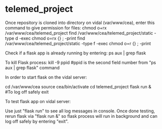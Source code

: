 # telemed_project

Once repository is cloned into directory on vidal (var/www/cea), enter this command to give permission for files:
chmod o+rx /var/www/cea/telemed_project
find /var/www/cea/telemed_project/static -type d -exec chmod o=rx {} \; -print
find /var/www/cea/telemed_project/static -type f -exec chmod o=r {} \; -print


Check if a flask app is already running by entering: ps aux | grep flask

To kill Flask process: 
kill -9 ppid
#ppid is the second field number from "ps aux | grep flask" command 

In order to start flask on the vidal server: 

cd /var/www/cea
source cea/bin/activate
cd telemed_project
flask run &
#To log off safely
exit

To test flask app on vidal server: 

Use just "flask run" to see all log messages in console. Once done testing, rerun flask via "flask run &" so flask process will run in background and can log off safely by entering "exit". 

